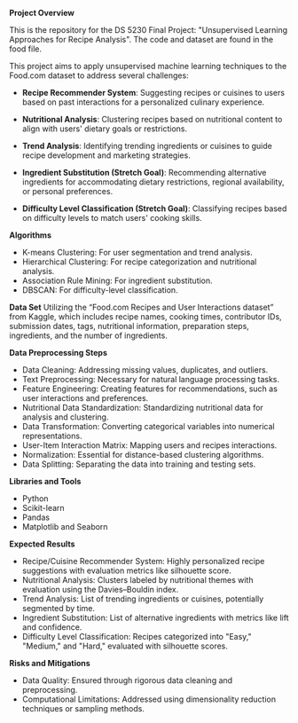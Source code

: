 

**Project Overview**

This is the repository for the DS 5230 Final Project: "Unsupervised Learning Approaches for Recipe Analysis". The code and dataset are found in the food file.

This project aims to apply unsupervised machine learning techniques to the Food.com dataset to address several challenges:

- **Recipe Recommender System**: Suggesting recipes or cuisines to users based on past interactions for a personalized culinary experience.

- **Nutritional Analysis**: Clustering recipes based on nutritional content to align with users' dietary goals or restrictions.

- **Trend Analysis**: Identifying trending ingredients or cuisines to guide recipe development and marketing strategies.

- **Ingredient Substitution (Stretch Goal)**: Recommending alternative ingredients for accommodating dietary restrictions, regional availability, or personal preferences.
- **Difficulty Level Classification (Stretch Goal)**: Classifying recipes based on difficulty levels to match users' cooking skills.

**Algorithms**
- K-means Clustering: For user segmentation and trend analysis.
- Hierarchical Clustering: For recipe categorization and nutritional analysis.
- Association Rule Mining: For ingredient substitution.
- DBSCAN: For difficulty-level classification.

**Data Set**
Utilizing the “Food.com Recipes and User Interactions dataset” from Kaggle, which includes recipe names, cooking times, contributor IDs, submission dates, tags, nutritional information, preparation steps, ingredients, and the number of ingredients.

**Data Preprocessing Steps**
- Data Cleaning: Addressing missing values, duplicates, and outliers.
- Text Preprocessing: Necessary for natural language processing tasks.
- Feature Engineering: Creating features for recommendations, such as user interactions and preferences.
- Nutritional Data Standardization: Standardizing nutritional data for analysis and clustering.
- Data Transformation: Converting categorical variables into numerical representations.
- User-Item Interaction Matrix: Mapping users and recipes interactions.
- Normalization: Essential for distance-based clustering algorithms.
- Data Splitting: Separating the data into training and testing sets.

**Libraries and Tools**
- Python
- Scikit-learn
- Pandas
- Matplotlib and Seaborn

**Expected Results**
- Recipe/Cuisine Recommender System: Highly personalized recipe suggestions with evaluation metrics like silhouette score.
- Nutritional Analysis: Clusters labeled by nutritional themes with evaluation using the Davies–Bouldin index.
- Trend Analysis: List of trending ingredients or cuisines, potentially segmented by time.
- Ingredient Substitution: List of alternative ingredients with metrics like lift and confidence.
- Difficulty Level Classification: Recipes categorized into "Easy," "Medium," and "Hard," evaluated with silhouette scores.

**Risks and Mitigations**
- Data Quality: Ensured through rigorous data cleaning and preprocessing.
- Computational Limitations: Addressed using dimensionality reduction techniques or sampling methods.
